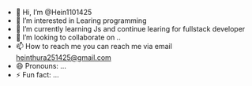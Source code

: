 - 👋 Hi, I’m @Hein1101425
- 👀 I’m interested in Learing programming 
- 🌱 I’m currently learning Js and continue learing for fullstack developer 
- 💞️ I’m looking to collaborate on ..
- 📫 How to reach me you can reach me via email heinthura251425@gmail.com
- 😄 Pronouns: ...
- ⚡ Fun fact: ...

<!---
Hein1101425/Hein1101425 is a ✨ special ✨ repository because its `README.md` (this file) appears on your GitHub profile.
You can click the Preview link to take a look at your changes.
--->
